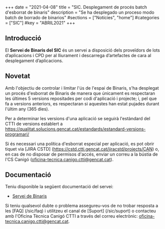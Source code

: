 +++
date        = "2021-04-08"
title       = "SIC. Desplegament de procés batch d'esborrat de binaris"
description = "Se ha desplegado un proceso modo batch de borrado de binarios"
#sections    = ["Notícies", "home"]
#categories  = ["SIC"]
#key         = "ABRIL2021"
+++

## Introducció

El **Servei de Binaris del SIC** és un servei a disposició dels proveïdors de lots d’aplicacions i CPD per al lliurament i descarrega d’artefactes de cara al desplegament d’aplicacions.

## Novetat

Amb l'objectiu de controlar i limitar l'ús de l'espai de Binaris, s'ha desplegat un procés d'esborrat de Binaris de manera que únicament es respectaran les últimes 5 versions repositades per codi d'aplicació i projecte; i, pel que fa a versions anteriors, es respectaran si aquestes han estat pujades durant l'últim any (365 dies).

Per a determinar les versions d'una aplicació se seguirà l'estàndard del CTTI de versions establert a https://qualitat.solucions.gencat.cat/estandards/estandard-versions-programari/

Si és necessari una política d'esborrat especial per aplicació, es pot obrir tiquet via [JIRA CSTD] (https://cstd.ctti.gencat.cat/jiracstd/projects/CAN) o, en cas de no disposar de permisos d'accés, enviar un correu a la bústia de l'CS Canigó (oficina-tecnica.canigo.ctti@gencat.cat).


## Documentació

Teniu disponible la següent documentació del servei:

* [Servei de Binaris](https://canigo.ctti.gencat.cat/sic-serveis/binaris/)


Si teniu qualsevol dubte o problema assegureu-vos de no trobar resposta a les [FAQ] (/sic/faq) i utilitzeu el canal de [Suport] (/sic/suport) o contacteu amb l'Oficina Tècnica Canigó CTTI a través del correu electrònic: oficina-tecnica.canigo.ctti@gencat.cat.
